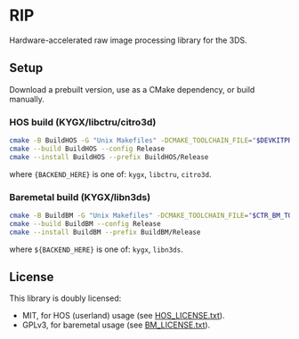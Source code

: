 # RIP

Hardware-accelerated raw image processing library for the 3DS.

## Setup

Download a prebuilt version, use as a CMake dependency, or build manually.

### HOS build (KYGX/libctru/citro3d)

```sh
cmake -B BuildHOS -G "Unix Makefiles" -DCMAKE_TOOLCHAIN_FILE="$DEVKITPRO/cmake/3DS.cmake" -DCMAKE_BUILD_TYPE=Release -DRIP_BACKEND="{BACKEND_HERE}" -DRIP_ENABLE_TESTS=ON
cmake --build BuildHOS --config Release
cmake --install BuildHOS --prefix BuildHOS/Release
```

where `{BACKEND_HERE}` is one of: `kygx`, `libctru`, `citro3d`.

### Baremetal build (KYGX/libn3ds)

```sh
cmake -B BuildBM -G "Unix Makefiles" -DCMAKE_TOOLCHAIN_FILE="$CTR_BM_TOOLCHAIN_ROOT/Toolchain.cmake" -DCMAKE_BUILD_TYPE=Release -DRIP_BACKEND="{BACKEND_HERE}" -DRIP_ENABLE_TESTS=ON
cmake --build BuildBM --config Release
cmake --install BuildBM --prefix BuildBM/Release
```

where `${BACKEND_HERE}` is one of: `kygx`, `libn3ds`.

## License

This library is doubly licensed:

- MIT, for HOS (userland) usage (see [HOS_LICENSE.txt](HOS_LICENSE.txt)).
- GPLv3, for baremetal usage (see [BM_LICENSE.txt](BM_LICENSE.txt)).